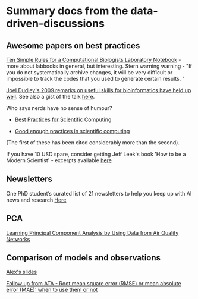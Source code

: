 # Summary docs from the data-driven-discussions

## Awesome papers on best practices 

[Ten Simple Rules for a Computational Biologists Laboratory Notebook](https://journals.plos.org/ploscompbiol/article?id=10.1371/journal.pcbi.1004385) - more about labbooks in general, but interesting.  Stern warning warning - "If you do not systematically archive changes, it will be very difficult or impossible to track the codes that you used to generate certain results. "



[Joel Dudley's 2009 remarks on useful skills for bioinformatics have held up well](https://www.slideshare.net/jtdudley/tips-and-tricks-for-bioinformatics-software-engineering).  See also a gist of the talk [here](https://gist.github.com/paultgriffiths/8a7d044b92b292c4a557574bff5e7e4f).

Who says nerds have no sense of humour?

- [Best Practices for Scientific Computing](https://journals.plos.org/plosbiology/article?id=10.1371/journal.pbio.1001745)

- [Good enough practices in scientific computing](https://journals.plos.org/ploscompbiol/article?id=10.1371/journal.pcbi.1005510)

(The first of these has been cited considerably more than the second).

If you have 10 USD spare, consider getting Jeff Leek's book 'How to be a Modern Scientist' - excerpts available [here](https://github.com/jtleek/books)


## Newsletters
One PhD student’s curated list of 21 newsletters to help you keep up with AI news and research [Here](https://medium.com/@andreykurenkov/the-best-ai-newsletters-483dc75134b)

## PCA

[Learning Principal Component Analysis by Using Data from Air Quality Networks](https://pubs.acs.org/doi/10.1021/acs.jchemed.6b00550)

## Comparison of models and observations

[Alex's slides](https://www.ukca.ac.uk/images/7/73/ATA_UKCA_Training_ModelEval.pdf)

[Follow up from ATA - Root mean square error (RMSE) or mean absolute error (MAE): when to use them or not](https://gmd.copernicus.org/preprints/gmd-2022-64/)
